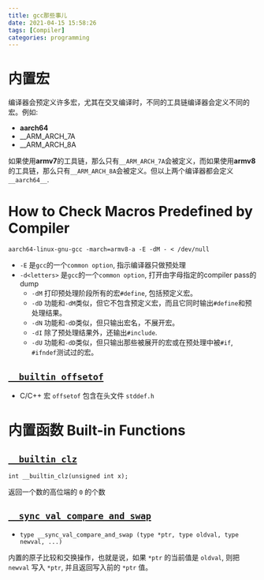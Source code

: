 ```yaml
---
title: gcc那些事儿
date: 2021-04-15 15:58:26
tags: [Compiler]
categories: programming
---
```


# 内置宏
编译器会预定义许多宏，尤其在交叉编译时，不同的工具链编译器会定义不同的宏。例如:

- __aarch64__
- __ARM_ARCH_7A
- __ARM_ARCH_8A

<!--more-->

如果使用**armv7**的工具链，那么只有`__ARM_ARCH_7A`会被定义，而如果使用**armv8**的工具链，那么只有`__ARM_ARCH_8A`会被定义。但以上两个编译器都会定义`__aarch64__`.

# How to Check Macros Predefined by Compiler
```
aarch64-linux-gnu-gcc -march=armv8-a -E -dM - < /dev/null
```

- `-E` 是`gcc`的一个`common option`, 指示编译器只做预处理
- `-d<letters>` 是`gcc`的一个`common option`, 打开由字母指定的compiler pass的dump
  * `-dM` 打印预处理阶段所有的宏`#define`, 包括预定义宏。
  * `-dD` 功能和`-dM`类似，但它不包含预定义宏，而且它同时输出`#define`和预处理结果。
  * `-dN` 功能和`-dD`类似，但只输出宏名，不展开宏。
  * `-dI` 除了预处理结果外，还输出`#include`.
  * `-dU` 功能和`-dD`类似，但只输出那些被展开的宏或在预处理中被`#if`, `#ifndef`测试过的宏。

## [`__builtin_offsetof`](https://gcc.gnu.org/onlinedocs/gcc/Offsetof.html)

- C/C++ 宏 `offsetof` 包含在头文件 `stddef.h`

# 内置函数 Built-in Functions

## [`__builtin_clz`](https://gcc.gnu.org/onlinedocs/gcc/Other-Builtins.html)

`int __builtin_clz(unsigned int x);`

返回一个数的高位端的 `0` 的个数

## [`__sync_val_compare_and_swap`](https://gcc.gnu.org/onlinedocs/gcc-4.1.2/gcc/Atomic-Builtins.html)

- `type __sync_val_compare_and_swap (type *ptr, type oldval, type newval, ...)`

内置的原子比较和交换操作，也就是说，如果 `*ptr` 的当前值是 `oldval`, 则把 `newval` 写入 `*ptr`, 并且返回写入前的 `*ptr` 值。


